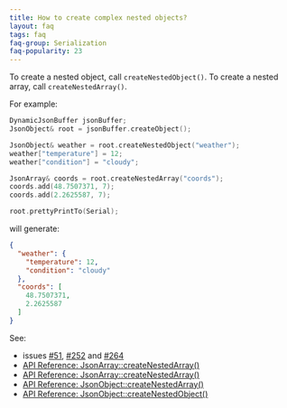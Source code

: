 ```yaml
---
title: How to create complex nested objects?
layout: faq
tags: faq
faq-group: Serialization
faq-popularity: 23
---
```


To create a nested object, call `createNestedObject()`.
To create a nested array, call `createNestedArray()`.

For example:

```c++
DynamicJsonBuffer jsonBuffer;
JsonObject& root = jsonBuffer.createObject();

JsonObject& weather = root.createNestedObject("weather");
weather["temperature"] = 12;
weather["condition"] = "cloudy";

JsonArray& coords = root.createNestedArray("coords");
coords.add(48.7507371, 7);
coords.add(2.2625587, 7);

root.prettyPrintTo(Serial);
```

will generate:

```json
{
  "weather": {
    "temperature": 12,
    "condition": "cloudy"
  },
  "coords": [
    48.7507371,
    2.2625587
  ]
}
```

See:

* issues [#51](https://github.com/bblanchon/ArduinoJson/issues/51), [#252](https://github.com/bblanchon/ArduinoJson/issues/252) and [#264](https://github.com/bblanchon/ArduinoJson/issues/264)
* [API Reference: JsonArray::createNestedArray()](https://github.com/bblanchon/ArduinoJson/wiki/API-Reference#jsonarraycreatenestedarray)
* [API Reference: JsonArray::createNestedArray()](https://github.com/bblanchon/ArduinoJson/wiki/API-Reference#jsonarraycreatenestedarray)
* [API Reference: JsonObject::createNestedArray()](https://github.com/bblanchon/ArduinoJson/wiki/API-Reference#jsonobjectcreatenestedarray)
* [API Reference: JsonObject::createNestedObject()](https://github.com/bblanchon/ArduinoJson/wiki/API-Reference#jsonobjectcreatenestedobject)
